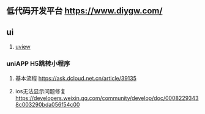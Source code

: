 

## 低代码开发平台  https://www.diygw.com/
## ui
1. [uview](https://www.uviewui.com/)

### uniAPP H5跳转小程序

1. 基本流程
   https://ask.dcloud.net.cn/article/39135

2. ios无法显示问题修复
   https://developers.weixin.qq.com/community/develop/doc/00082293438c003290bda056f54c00
